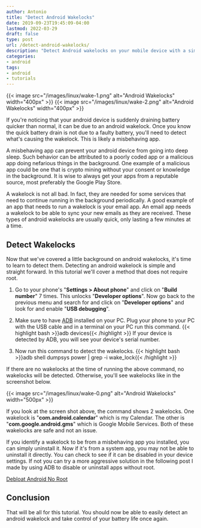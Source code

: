 ```yaml
---
author: Antonio
title: "Detect Android Wakelocks"
date: 2019-09-23T19:45:09-04:00
lastmod: 2022-03-29
draft: false
type: post
url: /detect-android-wakelocks/
description: "Detect Android wakelocks on your mobile device with a simple adb command that does not require root. The output of the command will tell you exactly which apps are causing the android wakelocks so you can take action."
categories:
- android
tags:
- android
- tutorials
---
```


{{< image src="/images/linux/wake-1.png" alt="Android Wakelocks" width="400px" >}}
{{< image src="/images/linux/wake-2.png" alt="Android Wakelocks" width="400px" >}}

If you're noticing that your android device is suddenly draining battery quicker than normal, it can be due to an android wakelock. Once you know the quick battery drain is not due to a faulty battery, you'll need to detect what's causing the wakelock. This is likely a misbehaving app.

<!--more-->

A misbehaving app can prevent your android device from going into deep sleep. Such behavior can be attributed to a poorly coded app or a malicious app doing nefarious things in the background. One example of a malicious app could be one that is crypto mining without your consent or knowledge in the background. It is wise to always get your apps from a reputable source, most preferably the Google Play Store.

A wakelock is not all bad. In fact, they are needed for some services that need to continue running in the background periodically. A good example of an app that needs to run a wakelock is your email app. An email app needs a wakelock to be able to sync your new emails as they are received. These types of android wakelocks are usually quick, only lasting a few minutes at a time.

<!--adsense-->

## Detect Wakelocks

Now that we've covered a little background on android wakelocks, it's time to learn to detect them. Detecting an android wakelock is simple and straight forward. In this tutorial we'll cover a method that does not require root.

1. Go to your phone's "**Settings > About phone**" and click on "**Build number**" 7 times. This unlocks "**Developer options**". Now go back to the previous menu and search for and click on "**Developer options**" and look for and enable "**USB debugging**".

2. Make sure to have [ADB](https://techstop.github.io/install-adb-on-linux/) installed on your PC. Plug your phone to your PC with the USB cable and in a terminal on your PC run this command.
{{< highlight bash >}}adb devices{{< /highlight >}}
If your device is detected by ADB, you will see your device's serial number.

3. Now run this command to detect the wakelocks.
{{< highlight bash >}}adb shell dumpsys power | grep -i wake_lock{{< /highlight >}}

If there are no wakelocks at the time of running the above command, no wakelocks will be detected. Otherwise, you'll see wakelocks like in the screenshot below.

{{< image src="/images/linux/wake-0.png" alt="Android Wakelocks" width="500px" >}}

If you look at the screen shot above, the command shows 2 wakelocks. One wakelock is "**com.android.calendar**" which is my Calendar. The other is "**com.google.android.gms**" which is Google Mobile Services. Both of these wakelocks are safe and not an issue.

If you identify a wakelock to be from a misbehaving app you installed, you can simply uninstall it. Now if it's from a system app, you may not be able to uninstall it directly. You can check to see if it can be disabled in your device settings. If not you can try a more aggressive solution in the following post I made by using ADB to disable or uninstall apps without root.

<a href="https://techstop.github.io/debloat-android-no-root/">Debloat Android No Root</a>

## Conclusion

That will be all for this tutorial. You should now be able to easily detect an android wakelock and take control of your battery life once again.
